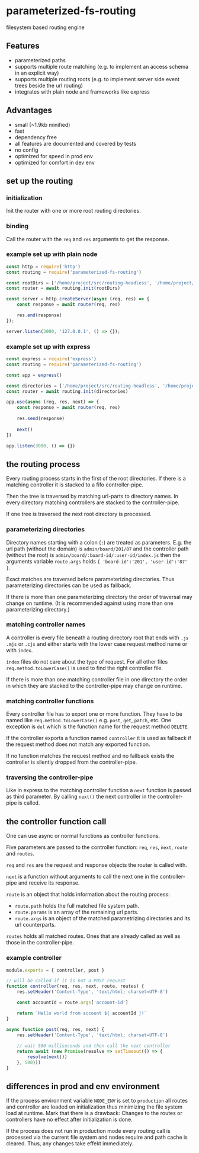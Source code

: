 # parameterized-fs-routing

filesystem based routing engine

## Features

* parameterized paths
* supports multiple route matching (e.g. to implement an access schema in an explicit way)
* supports multiple routing roots (e.g. to implement server side event trees beside the url routing)
* integrates with plain node and frameworks like express

## Advantages

* small (~1.9kb minified)
* fast
* dependency free
* all features are documented and covered by tests
* no config
* optimized for speed in prod env
* optimized for comfort in dev env

## set up the routing 

### initialization

Init the router with one or more root routing directories.

### binding 

Call the router with the `req` and `res` arguments to get the response.

### example set up with plain node

```js
const http = require('http')
const routing = require('parameterized-fs-routing')

const rootDirs = ['/home/project/src/routing-headless', '/home/project/src/routing-browser']
const router = await routing.init(rootDirs)

const server = http.createServer(async (req, res) => {
    const response = await router(req, res)

    res.end(response)
});

server.listen(3000, '127.0.0.1', () => {});
```

### example set up with express

```js
const express = require('express')
const routing = require('parameterized-fs-routing')

const app = express()

const directories = ['/home/project/src/routing-headless', '/home/project/src/routing-browser']
const router = await routing.init(directories)

app.use(async (req, res, next) => {
    const response = await router(req, res)
    
    res.send(response)
    
    next()
})

app.listen(3000, () => {})
```

## the routing process

Every routing process starts in the first of the root directories. If there is a 
matching controller it is stacked to a fifo controller-pipe. 

Then the tree is traversed by matching url-parts to directory names. In every 
directory matching controllers are stacked to the controller-pipe.

If one tree is traversed the next root directory is processed.

### parameterizing directories

Directory names starting with a colon (`:`) are treated as parameters.
E.g. the url path (without the domain) is `admin/board/201/87` and the 
controller path (without the root) is `admin/board/:board-id/:user-id/index.js` 
then the arguments variable `route.args` holds 
`{ 'board-id':'201', 'user-id':'87' }`.

Exact matches are traversed before parameterizing directories. Thus 
parameterizing directories can be used as fallback.

If there is more than one parameterizing directory the order of traversal may
change on runtime. (It is recommended against using more than one parameterizing
directory.)

### matching controller names

A controller is every file beneath a routing directory root that ends with `.js`
`.mjs` or `.cjs` and either starts with the lower case request method name or 
with `index`.

`index` files do not care about the type of request. For all other files 
`req.method.toLowerCase()` is used to find the right controller file.

If there is more than one matching controller file in one directory the order
in which they are stacked to the controller-pipe may change on runtime.

### matching controller functions

Every controller file has to export one or more function. They have to be named
like `req.method.toLowerCase()` e.g. `post`, `get`, `patch`, etc. One exception
is `del` which is the function name for the request method `DELETE`. 

If the controller exports a function named `controller` it is used as fallback 
if the request method does not match any exported function.

If no function matches the request method and no fallback exists the controller
is silently dropped from the controller-pipe.

### traversing the controller-pipe

Like in express to the matching controller function a `next` function is passed 
as third parameter. By calling `next()` the next controller in the 
controller-pipe is called.

## the controller function call

One can use async or normal functions as controller functions.

Five parameters are passed to the controller function: `req`, `res`, `ǹext`,
`route` and `routes`.

`req` and `res` are the request and response objects the router is called with.

`next` is a function without arguments to call the next one in the 
controller-pipe and receive its response.

`route` is an object that holds information about the routing process: 
- `route.path` holds the full matched file system path.
- `route.params` is an array of the remaining url parts.
- `route.args` is an object of the matched parametrizing directories and its url
counterparts.

`routes` holds all matched routes. Ones that are already called as well as those
in the controller-pipe.

### example controller

```js
module.exports = { controller, post }

// will be called if it is not a POST request
function controller(req, res, next, route, routes) {
    res.setHeader('Content-Type', 'text/html; charset=UTF-8')

    const accountId = route.args['account-id']

    return `Hello world from account ${ accountId }!`
}

async function post(req, res, next) {
    res.setHeader('Content-Type', 'text/html; charset=UTF-8')
    
    // wait 500 milliseconds and then call the next controller
    return await (new Promise(resolve => setTimeout(() => {
        resolve(next()) 
    }, 500)))
}
```

## differences in prod and env environment 

If the process environment variable `NODE_ENV` is set to `production` all routes 
and controller are loaded on initialization thus minimizing the file system load
at runtime. Mark that there is a drawback: Changes to the routes or controllers 
have no effect after initialization is done.

If the process does not run in production mode every routing call is processed 
via the current file system and nodes require and path cache is cleared. Thus, 
any changes take effekt immediately. 
